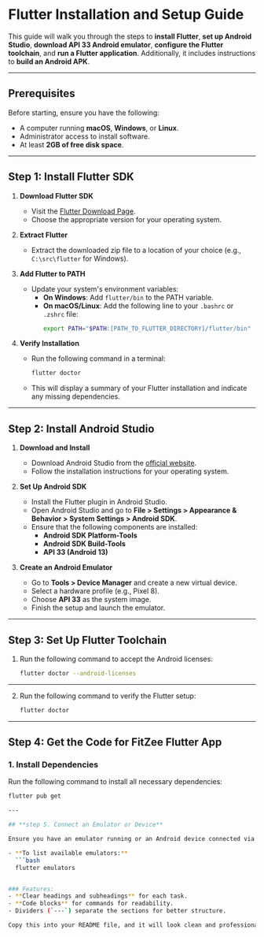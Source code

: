 # **Flutter Installation and Setup Guide**

This guide will walk you through the steps to **install Flutter**, **set up Android Studio**, **download API 33 Android emulator**, **configure the Flutter toolchain**, and **run a Flutter application**. Additionally, it includes instructions to **build an Android APK**.

---

## **Prerequisites**

Before starting, ensure you have the following:
- A computer running **macOS**, **Windows**, or **Linux**.
- Administrator access to install software.
- At least **2GB of free disk space**.

---

## **Step 1: Install Flutter SDK**

1. **Download Flutter SDK**  
   - Visit the [Flutter Download Page](https://flutter.dev/docs/get-started/install).  
   - Choose the appropriate version for your operating system.

2. **Extract Flutter**  
   - Extract the downloaded zip file to a location of your choice (e.g., `C:\src\flutter` for Windows).

3. **Add Flutter to PATH**  
   - Update your system's environment variables:
     - **On Windows**: Add `flutter/bin` to the PATH variable.
     - **On macOS/Linux**: Add the following line to your `.bashrc` or `.zshrc` file:
       ```bash
       export PATH="$PATH:[PATH_TO_FLUTTER_DIRECTORY]/flutter/bin"
       ```

4. **Verify Installation**  
   - Run the following command in a terminal:
     ```bash
     flutter doctor
     ```
   - This will display a summary of your Flutter installation and indicate any missing dependencies.

---

## **Step 2: Install Android Studio**

1. **Download and Install**  
   - Download Android Studio from the [official website](https://developer.android.com/studio).  
   - Follow the installation instructions for your operating system.

2. **Set Up Android SDK**  
   - Install the Flutter plugin in Android Studio.  
   - Open Android Studio and go to **File > Settings > Appearance & Behavior > System Settings > Android SDK**.  
   - Ensure that the following components are installed:
     - **Android SDK Platform-Tools**  
     - **Android SDK Build-Tools**  
     - **API 33 (Android 13)**  

3. **Create an Android Emulator**  
   - Go to **Tools > Device Manager** and create a new virtual device.  
   - Select a hardware profile (e.g., Pixel 8).  
   - Choose **API 33** as the system image.  
   - Finish the setup and launch the emulator.

---

## **Step 3: Set Up Flutter Toolchain**

1. Run the following command to accept the Android licenses:
   ```bash
   flutter doctor --android-licenses

---

2. Run the following command to verify the Flutter setup:
   ```bash
   flutter doctor

---

## **Step 4: Get the Code for FitZee Flutter App**

### **1. Install Dependencies**
Run the following command to install all necessary dependencies:
```bash
flutter pub get

---

## **step 5. Connect an Emulator or Device**

Ensure you have an emulator running or an Android device connected via USB (with USB debugging enabled).

- **To list available emulators:**
  ```bash
  flutter emulators


### Features:
- **Clear headings and subheadings** for each task.
- **Code blocks** for commands for readability.
- Dividers (`---`) separate the sections for better structure.

Copy this into your README file, and it will look clean and professional! Let me know if you need additional tweaks. 😊

